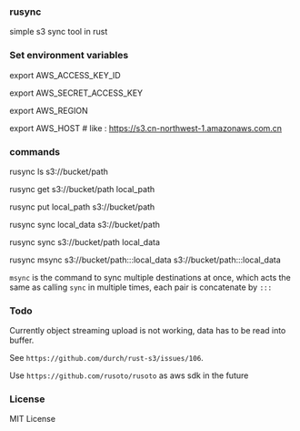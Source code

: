 ### rusync

simple s3 sync tool in rust

### Set environment variables

  export AWS_ACCESS_KEY_ID

  export AWS_SECRET_ACCESS_KEY

  export AWS_REGION

  export AWS_HOST # like : https://s3.cn-northwest-1.amazonaws.com.cn

### commands

  rusync ls s3://bucket/path

  rusync get s3://bucket/path local_path
  
  rusync put local_path s3://bucket/path

  rusync sync local_data s3://bucket/path
  
  rusync sync s3://bucket/path local_data

  rusync msync s3://bucket/path:::local_data s3://bucket/path:::local_data

`msync` is the command to sync multiple destinations at once, which acts the same as calling `sync` in multiple times, each pair is concatenate by `:::`

### Todo

Currently object streaming upload is not working, data has to be read into buffer.

See `https://github.com/durch/rust-s3/issues/106`.

Use `https://github.com/rusoto/rusoto` as aws sdk in the future

### License

MIT License
